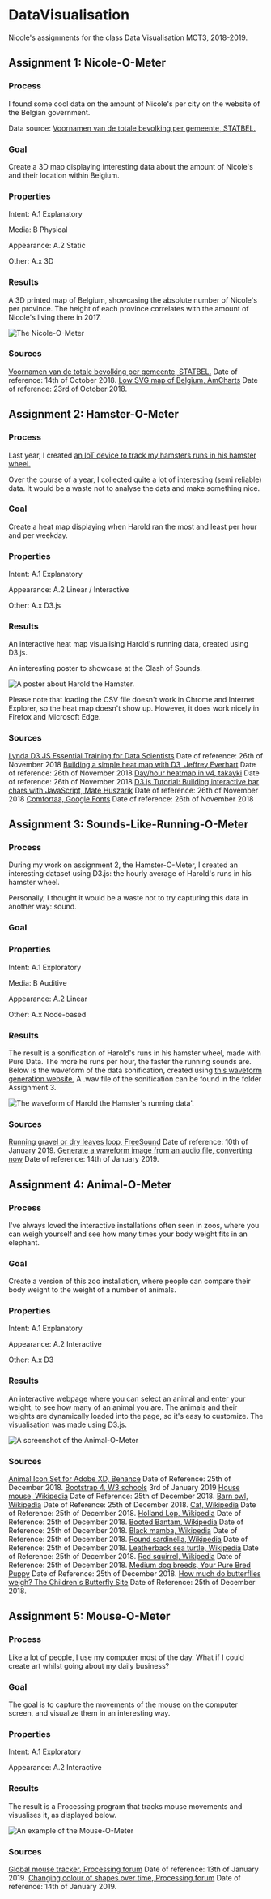 # DataVisualisation
Nicole's assignments for the class Data Visualisation MCT3, 2018-2019.

## Assignment 1: Nicole-O-Meter

### Process
I found some cool data on the amount of Nicole's per city on the website of the Belgian government.

Data source: [Voornamen van de totale bevolking per gemeente, STATBEL.](https://statbel.fgov.be/nl/open-data/voornamen-van-de-totale-bevolking-gemeente)

### Goal
Create a 3D map displaying interesting data about the amount of Nicole's and their location within Belgium.

### Properties
Intent: A.1 Explanatory

Media: B Physical

Appearance: A.2 Static

Other: A.x 3D

### Results
A 3D printed map of Belgium, showcasing the absolute number of Nicole's per province. The height of each province correlates with the amount of Nicole's living there in 2017.

![The Nicole-O-Meter ](Images/NicoleOMeterTop.jpg)

### Sources
[Voornamen van de totale bevolking per gemeente, STATBEL.](https://statbel.fgov.be/nl/open-data/voornamen-van-de-totale-bevolking-gemeente)  Date of reference: 14th of October 2018.
[Low SVG map of Belgium, AmCharts](https://www.amcharts.com/svg-maps/)  Date of reference: 23rd of October 2018.



## Assignment 2: Hamster-O-Meter

### Process
Last year, I created [an IoT device to track my hamsters runs in his hamster wheel.](http://8bitsandabyte.com/project-floofball-an-iot-hamster-wheel/)

Over the course of a year, I collected quite a lot of interesting (semi reliable) data. It would be a waste not to analyse the data and make something nice.

### Goal
Create a heat map displaying when Harold ran the most and least per hour and per weekday.

### Properties
Intent: A.1 Explanatory

Appearance: A.2 Linear / Interactive

Other: A.x D3.js

### Results
An interactive heat map visualising Harold's running data, created using D3.js.

An interesting poster to showcase at the Clash of Sounds.

![A poster about Harold the Hamster. ](Images/HaroldPoster.jpg)

Please note that loading the CSV file doesn't work in Chrome and Internet Explorer, so the heat map doesn't show up.
However, it does work nicely in Firefox and Microsoft Edge.

### Sources
[Lynda D3 JS Essential Training for Data Scientists](https://www.lynda.com/D3-js-tutorials/D3-js-Essential-Training-Data-Scientists/504428-2.html) Date of reference: 26th of November 2018
[Building a simple heat map with D3, Jeffrey Everhart](https://jeffreyeverhart.com/2016/03/12/heat-map-d3/) Date of reference: 26th of November 2018
[Day/hour heatmap in v4, takayki](http://bl.ocks.org/ganezasan/dfe585847d65d0742ca7d0d1913d50e1) Date of reference: 26th of November 2018
[D3.js Tutorial: Building interactive bar chars with JavaScript, Mate Huszarik](https://blog.risingstack.com/d3-js-tutorial-bar-charts-with-javascript/) Date of reference: 26th of November 2018
[Comfortaa, Google Fonts](https://fonts.google.com/specimen/Comfortaa?selection.family=Comfortaa) Date of reference: 26th of November 2018




## Assignment 3: Sounds-Like-Running-O-Meter

### Process
During my work on assignment 2, the Hamster-O-Meter, I created an interesting dataset using D3.js: the hourly average of Harold's runs in his hamster wheel.

Personally, I thought it would be a waste not to try capturing this data in another way: sound.

### Goal

### Properties
Intent: A.1 Exploratory

Media: B Auditive

Appearance: A.2 Linear

Other: A.x Node-based

### Results
The result is a sonification of Harold's runs in his hamster wheel, made with Pure Data. The more he runs per hour, the faster the running sounds are.
Below is the waveform of the data sonification, created using [this waveform generation website.](http://convert.ing-now.com/generate-a-waveform-image-from-an-audio-file/) A .wav file of the sonification can be found in the folder Assignment 3.

![The waveform of Harold the Hamster's running data'. ](Images/HaroldWaveform.png)

### Sources
[Running gravel or dry leaves loop, FreeSound](https://freesound.org/people/bevangoldswain/sounds/54778/) Date of reference: 10th of January 2019.
[Generate a waveform image from an audio file, converting now](http://convert.ing-now.com/generate-a-waveform-image-from-an-audio-file/) Date of reference: 14th of January 2019.



## Assignment 4: Animal-O-Meter

### Process
I've always loved the interactive installations often seen in zoos, where you can weigh yourself and see how many times your body weight fits in an elephant.

### Goal
Create a version of this zoo installation, where people can compare their body weight to the weight of a number of animals.

### Properties
Intent: A.1 Explanatory

Appearance: A.2 Interactive

Other: A.x D3

### Results
An interactive webpage where you can select an animal and enter your weight, to see how many of an animal you are.
The animals and their weights are dynamically loaded into the page, so it's easy to customize. The visualisation was made using D3.js.

![A screenshot of the Animal-O-Meter](Images/AnimalOMeter.png)

### Sources
[Animal Icon Set for Adobe XD, Behance](https://www.behance.net/gallery/64609807/Animal-Icon-Set-for-Adobe-XD?scid=social76163047&adbid=1824036584306333&adbpl=fb&adbpr=341657335877606) Date of Reference: 25th of December 2018.
[Bootstrap 4, W3 schools](https://www.w3schools.com/bootstrap4/default.asp) 3rd of January 2019
[House mouse, Wikipedia](https://en.wikipedia.org/wiki/House_mouse) Date of Reference: 25th of December 2018.
[Barn owl, Wikipedia](https://en.wikipedia.org/wiki/Barn_owl) Date of Reference: 25th of December 2018.
[Cat, Wikipedia](https://en.wikipedia.org/wiki/Cat) Date of Reference: 25th of December 2018.
[Holland Lop, Wikipedia](https://en.wikipedia.org/wiki/Holland_Lop) Date of Reference: 25th of December 2018.
[Booted Bantam, Wikipedia](https://en.wikipedia.org/wiki/Booted_Bantam) Date of Reference: 25th of December 2018.
[Black mamba, Wikipedia](https://en.wikipedia.org/wiki/Black_mamba) Date of Reference: 25th of December 2018.
[Round sardinella, Wikipedia](https://en.wikipedia.org/wiki/Round_sardinella) Date of Reference: 25th of December 2018.
[Leatherback sea turtle, Wikipedia](https://en.wikipedia.org/wiki/Leatherback_sea_turtle) Date of Reference: 25th of December 2018.
[Red squirrel, Wikipedia](https://en.wikipedia.org/wiki/Red_squirrel) Date of Reference: 25th of December 2018.
[Medium dog breeds, Your Pure Bred Puppy](https://www.yourpurebredpuppy.com/dogbreeds/index-medium-dog-breeds.html) Date of Reference: 25th of December 2018.
[How much do butterflies weigh? The Children's Butterfly Site](https://www.kidsbutterfly.org/faq/general/11) Date of Reference: 25th of December 2018.



## Assignment 5: Mouse-O-Meter

### Process
Like a lot of people, I use my computer most of the day. What if I could create art whilst going about my daily business?

### Goal
The goal is to capture the movements of the mouse on the computer screen, and visualize them in an interesting way.

### Properties
Intent: A.1 Exploratory

Appearance: A.2 Interactive

### Results
The result is a Processing program that tracks mouse movements and visualises it, as displayed below.

![An example of the Mouse-O-Meter](Images/MouseMeter.png)

### Sources
[Global mouse tracker, Processing forum](https://forum.processing.org/one/topic/global-mouse.html) Date of reference: 13th of January 2019.
[Changing colour of shapes over time, Processing forum](https://forum.processing.org/two/discussion/25166/changing-colour-of-shapes-over-time) Date of reference: 14th of January 2019.
